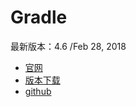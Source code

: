 # Gradle
最新版本：4.6 /Feb 28, 2018
 - [官网](https://gradle.org/)
 - [版本下载](https://gradle.org/releases/)
 - [github](https://github.com/gradle/gradle)
